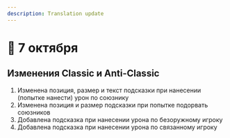 ```yaml
---
description: Translation update
---
```


# 🍁 7 октября

## Изменения Classic и Anti-Classic

1. Изменена позиция, размер и текст подсказки при нанесении (попытке нанести) урон по союзнику
2. Изменена позиция и размер подсказки при попытке подорвать союзников
3. Добавлена подсказка при нанесении урона по безоружному игроку
4. Добавлена подсказка при нанесении урона по связанному игроку
